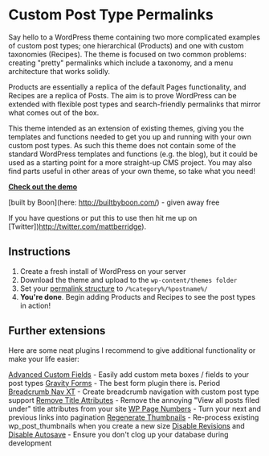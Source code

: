 # Custom Post Type Permalinks

Say hello to a WordPress theme containing two more complicated examples of custom post types; one hierarchical (Products) and one with custom taxonomies (Recipes). The theme is focused on two common problems: creating "pretty" permalinks which include a taxonomy, and a menu architecture that works solidly.

Products are essentially a replica of the default Pages functionality, and Recipes are a replica of Posts. The aim is to prove WordPress can be extended with flexible post types and search-friendly permalinks that mirror what comes out of the box.

This theme intended as an extension of existing themes, giving you the templates and functions needed to get you up and running with your own custom post types. As such this theme does not contain some of the standard WordPress templates and functions (e.g. the blog), but it could be used as a starting point for a more straight-up CMS project. You may also find parts useful in other areas of your own theme, so take what you need!

**[Check out the demo](http://cptp.builtbyboon.com/)**

[built by Boon](here: http://builtbyboon.com/) - given away free

If you have questions or put this to use then hit me up on [Twitter])http://twitter.com/mattberridge).

## Instructions

1. Create a fresh install of WordPress on your server
2. Download the theme and upload to the `wp-content/themes folder`
3. Set your [permalink structure](http://codex.wordpress.org/Using_Permalinks) to `/%category%/%postname%/`
4. **You're done**. Begin adding Products and Recipes to see the post types in action!

## Further extensions

Here are some neat plugins I recommend to give additional functionality or make your life easier:

[Advanced Custom Fields](http://www.advancedcustomfields.com/) - Easily add custom meta boxes / fields to your post types
[Gravity Forms](http://www.gravityforms.com/) - The best form plugin there is. Period
[Breadcrumb Nav XT](http://wordpress.org/extend/plugins/breadcrumb-navxt/) - Create breadcrumb navigation with custom post type support
[Remove Title Attributes](http://wordpress.org/extend/plugins/remove-title-attributes/) - Remove the annoying "View all posts filed under" title attributes from your site
[WP Page Numbers](http://wordpress.org/extend/plugins/wp-page-numbers/) - Turn your next and previous links into pagination
[Regenerate Thumbnails](http://wordpress.org/extend/plugins/regenerate-thumbnails/) - Re-process existing wp_post_thumbnails when you create a new size
[Disable Revisions](http://wordpress.org/extend/plugins/disable-revisions/) and [Disable Autosave](http://exper.3drecursions.com/2008/07/25/disable-revisions-and-autosave-plugin/) - Ensure you don't clog up your database during development
